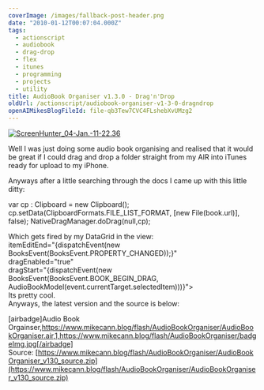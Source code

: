 ```yaml
---
coverImage: /images/fallback-post-header.png
date: "2010-01-12T00:07:04.000Z"
tags:
  - actionscript
  - audiobook
  - drag-drop
  - flex
  - itunes
  - programming
  - projects
  - utility
title: AudioBook Organiser v1.3.0 - Drag'n'Drop
oldUrl: /actionscript/audiobook-organiser-v1-3-0-dragndrop
openAIMikesBlogFileId: file-qb3Tew7CVC4FLshebXvUMzg2
---
```


[![](https://www.mikecann.blog/wp-content/uploads/2010/01/ScreenHunter_04-Jan.-11-22.36.jpg "ScreenHunter_04-Jan.-11-22.36")](https://www.mikecann.blog/wp-content/uploads/2010/01/ScreenHunter_04-Jan.-11-22.36.jpg)

Well I was just doing some audio book organising and realised that it would be great if I could drag and drop a folder straight from my AIR into iTunes ready for upload to my iPhone.

<!-- more -->

Anyways after a little searching through the docs I came up with this little ditty:

var cp : Clipboard = new Clipboard();
cp.setData(ClipboardFormats.FILE_LIST_FORMAT, [new File(book.url)], false);
NativeDragManager.doDrag(null,cp);

<div>Which gets fired by my DataGrid in the view:</div>

<div><mx:DataGrid width="100%" height="100%" dataProvider="{books}" editable="true"</div>
<div>  itemEditEnd="{dispatchEvent(new BooksEvent(BooksEvent.PROPERTY_CHANGED));}"</div>
<div>  dragEnabled="true"</div>
<div>  dragStart="{dispatchEvent(new BooksEvent(BooksEvent.BOOK_BEGIN_DRAG, AudioBookModel(event.currentTarget.selectedItem)))}"></div>
<div>Its pretty cool.</div>
<div>Anyways, the latest version and the source is below:</div>
<div>

[airbadge]Audio Book Orgainser,https://www.mikecann.blog/flash/AudioBookOrganiser/AudioBookOrganiser.air,1,https://www.mikecann.blog/flash/AudioBookOrganiser/badgeImg.jpg[/airbadge]
Source: [https://www.mikecann.blog/flash/AudioBookOrganiser/AudioBookOrganiser_v130_source.zip](https://www.mikecann.blog/flash/AudioBookOrganiser/AudioBookOrganiser_v130_source.zip)

</div>

